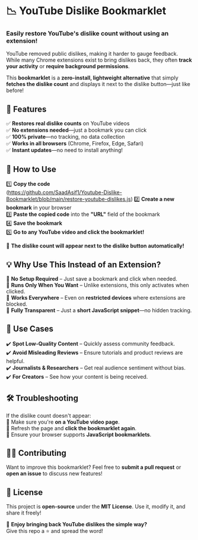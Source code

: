 # 📉 YouTube Dislike Bookmarklet  

### **Easily restore YouTube's dislike count without using an extension!**  

YouTube removed public dislikes, making it harder to gauge feedback. While many Chrome extensions exist to bring dislikes back, they often **track your activity** or **require background permissions**.  

This **bookmarklet** is a **zero-install, lightweight alternative** that simply **fetches the dislike count** and displays it next to the dislike button—just like before!  


## **🚀 Features**  

✅ **Restores real dislike counts** on YouTube videos  
✅ **No extensions needed**—just a bookmark you can click  
✅ **100% private**—no tracking, no data collection  
✅ **Works in all browsers** (Chrome, Firefox, Edge, Safari)  
✅ **Instant updates**—no need to install anything!  


## **📌 How to Use**  

1️⃣ **Copy the code**  
(https://github.com/SaadAsif1/Youtube-Dislike-Bookmarklet/blob/main/restore-youtube-dislikes.js)
2️⃣ **Create a new bookmark** in your browser  
3️⃣ **Paste the copied code** into the **"URL"** field of the bookmark  
4️⃣ **Save the bookmark**  
5️⃣ **Go to any YouTube video and click the bookmarklet!**  

🎉 **The dislike count will appear next to the dislike button automatically!**  


## **💡 Why Use This Instead of an Extension?**  

🔹 **No Setup Required** – Just save a bookmark and click when needed.  
🔹 **Runs Only When You Want** – Unlike extensions, this only activates when clicked.  
🔹 **Works Everywhere** – Even on **restricted devices** where extensions are blocked.  
🔹 **Fully Transparent** – Just a **short JavaScript snippet**—no hidden tracking.  


## **🎯 Use Cases**  

✔️ **Spot Low-Quality Content** – Quickly assess community feedback.  
✔️ **Avoid Misleading Reviews** – Ensure tutorials and product reviews are helpful.  
✔️ **Journalists & Researchers** – Get real audience sentiment without bias.  
✔️ **For Creators** – See how your content is being received.  


## **🛠 Troubleshooting**  

If the dislike count doesn't appear:  
🔹 Make sure you're **on a YouTube video page**.  
🔹 Refresh the page and **click the bookmarklet again**.  
🔹 Ensure your browser supports **JavaScript bookmarklets**.  


## **👨‍💻 Contributing**  

Want to improve this bookmarklet? Feel free to **submit a pull request** or **open an issue** to discuss new features!  


## **📜 License**  

This project is **open-source** under the **MIT License**. Use it, modify it, and share it freely!  


🚀 **Enjoy bringing back YouTube dislikes the simple way?**  
Give this repo a ⭐️ and spread the word!  
